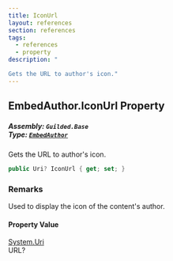 ```yaml
---
title: IconUrl
layout: references
section: references
tags:
  - references
  - property
description: "

Gets the URL to author's icon."
---
```


## EmbedAuthor.IconUrl Property
##### **Assembly:** `Guilded.Base`<br/>**Type:** [`EmbedAuthor`](EmbedAuthor 'Guilded.Base.Embeds.EmbedAuthor')

Gets the URL to author's icon.

```csharp
public Uri? IconUrl { get; set; }
```

### Remarks
  
Used to display the icon of the content's author.

#### Property Value
[System.Uri](https://docs.microsoft.com/en-us/dotnet/api/System.Uri 'System.Uri')  
URL?